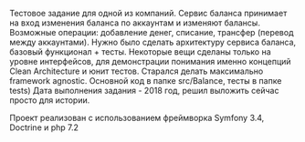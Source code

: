 Тестовое задание для одной из компаний. 
Сервис баланса принимает на вход изменения баланса по аккаунтам и изменяют балансы. Возможные операции: добавление денег, списание, трансфер (перевод между аккаунтами).
Нужно было сделать архитектуру сервиса баланса, базовый функционал + тесты. Некоторые вещи сделаны только на уровне интерфейсов, для демонстрации понимания именно концепций Clean Architecture и юнит тестов. Старался делать максимально framework agnostic. Основной код в папке src/Balance, тесты в папке tests)
Дата выполнения задания - 2018 год, решил выложить сейчас просто для истории.


Проект реализован с использованием фреймворка Symfony 3.4, Doctrine и php 7.2
